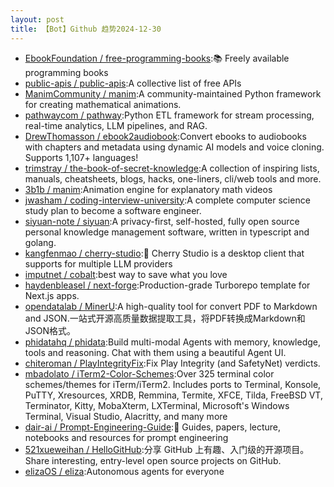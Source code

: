 ```yaml
---
layout: post
title: 【Bot】Github 趋势2024-12-30
---
```


* [EbookFoundation / free-programming-books](https://github.com/EbookFoundation/free-programming-books):📚 Freely available programming books
* [public-apis / public-apis](https://github.com/public-apis/public-apis):A collective list of free APIs
* [ManimCommunity / manim](https://github.com/ManimCommunity/manim):A community-maintained Python framework for creating mathematical animations.
* [pathwaycom / pathway](https://github.com/pathwaycom/pathway):Python ETL framework for stream processing, real-time analytics, LLM pipelines, and RAG.
* [DrewThomasson / ebook2audiobook](https://github.com/DrewThomasson/ebook2audiobook):Convert ebooks to audiobooks with chapters and metadata using dynamic AI models and voice cloning. Supports 1,107+ languages!
* [trimstray / the-book-of-secret-knowledge](https://github.com/trimstray/the-book-of-secret-knowledge):A collection of inspiring lists, manuals, cheatsheets, blogs, hacks, one-liners, cli/web tools and more.
* [3b1b / manim](https://github.com/3b1b/manim):Animation engine for explanatory math videos
* [jwasham / coding-interview-university](https://github.com/jwasham/coding-interview-university):A complete computer science study plan to become a software engineer.
* [siyuan-note / siyuan](https://github.com/siyuan-note/siyuan):A privacy-first, self-hosted, fully open source personal knowledge management software, written in typescript and golang.
* [kangfenmao / cherry-studio](https://github.com/kangfenmao/cherry-studio):🍒 Cherry Studio is a desktop client that supports for multiple LLM providers
* [imputnet / cobalt](https://github.com/imputnet/cobalt):best way to save what you love
* [haydenbleasel / next-forge](https://github.com/haydenbleasel/next-forge):Production-grade Turborepo template for Next.js apps.
* [opendatalab / MinerU](https://github.com/opendatalab/MinerU):A high-quality tool for convert PDF to Markdown and JSON.一站式开源高质量数据提取工具，将PDF转换成Markdown和JSON格式。
* [phidatahq / phidata](https://github.com/phidatahq/phidata):Build multi-modal Agents with memory, knowledge, tools and reasoning. Chat with them using a beautiful Agent UI.
* [chiteroman / PlayIntegrityFix](https://github.com/chiteroman/PlayIntegrityFix):Fix Play Integrity (and SafetyNet) verdicts.
* [mbadolato / iTerm2-Color-Schemes](https://github.com/mbadolato/iTerm2-Color-Schemes):Over 325 terminal color schemes/themes for iTerm/iTerm2. Includes ports to Terminal, Konsole, PuTTY, Xresources, XRDB, Remmina, Termite, XFCE, Tilda, FreeBSD VT, Terminator, Kitty, MobaXterm, LXTerminal, Microsoft's Windows Terminal, Visual Studio, Alacritty, and many more
* [dair-ai / Prompt-Engineering-Guide](https://github.com/dair-ai/Prompt-Engineering-Guide):🐙 Guides, papers, lecture, notebooks and resources for prompt engineering
* [521xueweihan / HelloGitHub](https://github.com/521xueweihan/HelloGitHub):分享 GitHub 上有趣、入门级的开源项目。Share interesting, entry-level open source projects on GitHub.
* [elizaOS / eliza](https://github.com/elizaOS/eliza):Autonomous agents for everyone
